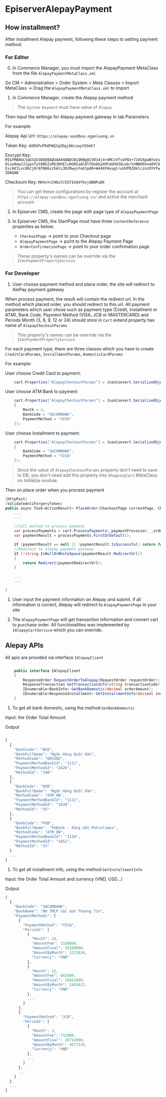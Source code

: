 # EpiserverAlepayPayment

## How installment?

After installment Alepay payment, following these steps to setting payment method:

### For Editor

0. In Commerce Manager, you must import the AlepayPayment MetaClass from the file `AlepayPaymentMetaClass.xml`

Go CM > Administration > Order System > Meta Classes > Import MetaClass -> Drag the `AlepayPaymentMetaClass.xml` to import

1. In Commerce Manager, create the Alepay payment method

> The `System Keyword` must have value of `Alepay`

Then input the settings for Alepay payment gateway in tab Parameters.

For example:

Alepay Api Url: `https://alepay-sandbox.nganluong.vn`

Token Key: `AXDhPuFRdFWQ2q2DgjA6czwyV5SmS7`

Encrypt Key: `MIGfMA0GCSqGSIb3DQEBAQUAA4GNADCBiQKBgQCVD14j4+4MCvVfsUFN1+724SXpwNYuVu0izw9awJJJypsTyt6WSZzRb3HhElcHd8IaAlDlFDoQkyXHYaUH43bLeb/VnNWX6kna8VCXEx/AX7Lvc0bCjKr8fB66zzhAlL3DJRwysFeGtpd0+W44XFHxuglruUVPRZ8klcznzXYVfwIDAQAB`

Checksum Key: `MHVxYcCHOulC5ST1X8dfOvjdBNPuDK`

> You can get these configurations by register the account at `https://alepay-sandbox.nganluong.vn/` and active the merchant account



2. In Episerver CMS, create the page with page type of `AlepayPaymentPage`
   
3. In Episerver CMS, the StartPage must have three `ContentReference` properties as below:
   
   * `CheckoutPage` -> point to your Checkout page
   * `AlepayPaymentPage` -> point to the Alepay Payment Page
   * `OrderConfirmationPage` -> point to your order confirmation page

> These property's names can be override via the `ICmsPaymentPropertyService`

### For Developer

1. User choose payment method and place order, the site will redirect to AlePay payment gateway

When process payment, the result will contain the redirect url. In the method which placed order, you should redirect to this url. All payment parameters which user chose such as payment type (Credit, Installment or ATM), Bank Code, Payment Method (VISA, JCB or MASTERCARD) and Periods Month (3, 6, 9, 12 or 24) should store in `Cart` extend property has name of `AlepayCheckoutParams`

> This property's names can be override via the `ICmsPaymentPropertyService`

For each payment type, there are three classes which you have to create `CreditCardParams`, `InstallmentParams`, `DomesticCardParams`

For example:

User choose Credit Card to payment:

```csharp
    cart.Properties["AlepayCheckoutParams"] = JsonConvert.SerializeObject(new CreditCardParams());
```
User choose ATM Bank to payment:
```csharp
    cart.Properties["AlepayCheckoutParams"] = JsonConvert.SerializeObject(new InstallmentParams()
    {
        Month = 3,
        BankCode = "SACOMBANK",
        PaymentMethod = "VISA"
    });
```

User choose Installment to payment:
```csharp
    cart.Properties["AlepayCheckoutParams"] = JsonConvert.SerializeObject(new DomesticCardParams()
    {
        BankCode = "SACOMBANK",
        PaymentMethod = "VISA"
    });
```

> Since the value of `AlepayCheckoutParams` property don't need to save to DB, you don't need add this property into `ShoppingCart` MetaClass on Initialize module.


Then on place order when you process payment

```csharp
[HttpPost]
[ValidateAntiForgeryToken]
public async Task<ActionResult> PlaceOrder(CheckoutPage currentPage, CheckoutViewModel checkoutViewModel){
    ...
    ...

    //Call method to process payment
    var processPayments = cart.ProcessPayments(_paymentProcessor, _orderGroupCalculator);
    var paymentResult = processPayments.FirstOrDefault();

    if (paymentResult == null || !paymentResult.IsSuccessful) return false;
    //Redirect to alepay payment gateway
    if (!string.IsNullOrWhiteSpace(paymentResult.RedirectUrl))
    {
        return Redirect(paymentRedirectUrl);
    }

    ...
    ...

}

```

1. User input the payment information on Alepay and submit. if all information is correct, Alepay will redirect to `AlepayPaymentPage` in your site

2. The `AlepayPaymentPage` will get transaction information and convert cart to purchase order. All functionalities was implemented by `IAlepayCartService` which you can override.


## Alepay APIs

All apis are provided via interface `IAlepayClient`

```csharp

    public interface IAlepayClient
    {
        ResponseOrder RequestOrderToAlepay(RequestOrder requestOrder);
        ResponseTransaction GetTransactionInfo(string transactionCode);
        IEnumerable<BankInfo> GetBankDomestic(decimal orderAmount);
        IEnumerable<ResponseInstallment> GetInstallmentInfo(decimal installmentAmount, string currencyCode);
    }

```

1. To get all bank domestic, using the method `GetBankDomestic`

Input: the Order Total Amount

Output

```javascript

[
  {
    "BankCode": "NCB",
    "BankFullName": "Ngân Hàng Quốc Dân",
    "MethodCode": "QRCODE",
    "PaymentMethodBankId": "1111",
    "PaymentMethodId": "2426",
    "MethodId": "240"
  },
  {
    "BankCode": "NVB",
    "BankFullName": "Ngân Hàng Quốc Dân",
    "MethodCode": "ATM_ON",
    "PaymentMethodBankId": "1111",
    "PaymentMethodId": "1030",
    "MethodId": "35"
  },
  {
    "BankCode": "PGB",
    "BankFullName": "PGBank - Xăng dầu Petrolimex",
    "MethodCode": "ATM_ON",
    "PaymentMethodBankId": "1119",
    "PaymentMethodId": "1051",
    "MethodId": "35"
  }
  ...
]

```

1. To get all installment info, using the method `GetInstallmentInfo`

Input: the Order Total Amount and currency (VND, USD...)

Output

```javascript
[
  {
    "BankCode": "SACOMBANK",
    "BankName": "NH TMCP Sài Gòn Thương Tín",
    "PaymentMethods": [
      {
        "PaymentMethod": "VISA",
        "Periods": [
          {
            "Month": 24,
            "AmountFee": 1180000,
            "AmountFinal": 29180000,
            "AmountByMonth": 1215834,
            "Currency": "VND"
          },
          {
            "Month": 12,
            "AmountFee": 841000,
            "AmountFinal": 28841000,
            "AmountByMonth": 2403417,
            "Currency": "VND"
          },
          ...
        ]
      },
      {
        "PaymentMethod": "JCB",
        "Periods": [
          {
            "Month": 3,
            "AmountFee": 732000,
            "AmountFinal": 28732000,
            "AmountByMonth": 9577334,
            "Currency": "VND"
          },
          ...
        ]
      },
      ...
    ]
  }
  ...
]

```